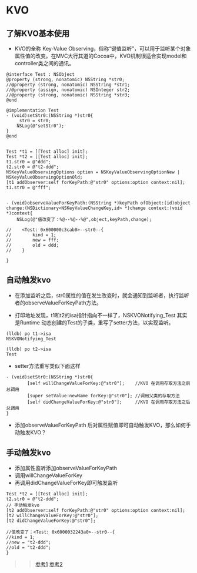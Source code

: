 # KVO


## 了解KVO基本使用
- KVO的全称 Key-Value Observing，俗称“键值监听”，可以用于监听某个对象属性值的改变。在MVC大行其道的Cocoa中，KVO机制很适合实现model和controller类之间的通讯。

```objc
@interface Test : NSObject
@property (strong, nonatomic) NSString *str0;
//@property (strong, nonatomic) NSString *str1;
//@property (assign, nonatomic) NSInteger str2;
//@property (strong, nonatomic) NSString *str3;
@end

@implementation Test
- (void)setStr0:(NSString *)str0{
    _str0 = str0;
    NSLog(@"setStr0");
}
@end
  
  
Test *t1 = [[Test alloc] init];
Test *t2 = [[Test alloc] init];
t1.str0 = @"ddd";
t2.str0 = @"t2-ddd";
NSKeyValueObservingOptions option = NSKeyValueObservingOptionNew | NSKeyValueObservingOptionOld;
[t1 addObserver:self forKeyPath:@"str0" options:option context:nil];
t1.str0 = @"fff";


- (void)observeValueForKeyPath:(NSString *)keyPath ofObject:(id)object change:(NSDictionary<NSKeyValueChangeKey,id> *)change context:(void *)context{
    NSLog(@"值改变了：%@--%@--%@",object,keyPath,change);
    
//    <Test: 0x600000c3cab0>--str0--{
//        kind = 1;
//        new = fff;
//        old = ddd;
//    }

}

```



##  自动触发kvo

- 在添加监听之后，str0属性的值在发生改变时，就会通知到监听者，执行监听者的observeValueForKeyPath方法。

- 打印地址发现，t1和t2的isa指针指向不一样了，NSKVONotifying_Test 其实是Runtime 动态创建的Test的子类，重写了setter方法，以实现监听。


```
(lldb) po t1->isa
NSKVONotifying_Test

(lldb) po t2->isa
Test
```



- setter方法重写类似下面这样


```objc
- (void)setStr0:(NSString *)str0{
		[self willChangeValueForKey:@"str0"];    //KVO 在调用存取方法之前总调用 
		[super setValue:newName forKey:@"str0"]; //调用父类的存取方法 
		[self didChangeValueForKey:@"str0"];     //KVO 在调用存取方法之后总调用
}
```

  

- 添加observeValueForKeyPath 后对属性赋值即可自动触发KVO，那么如何手动触发KVO？



## 手动触发kvo

- 添加属性监听添加observeValueForKeyPath
- 调用willChangeValueForKey
- 再调用didChangeValueForKey即可触发监听


```objc
Test *t2 = [[Test alloc] init];
t2.str0 = @"t2-ddd";
// 手动触发kvo
[t2 addObserver:self forKeyPath:@"str0" options:option context:nil];
[t2 willChangeValueForKey:@"str0"];
[t2 didChangeValueForKey:@"str0"];

//值改变了：<Test: 0x6000032243a0>--str0--{
//kind = 1;
//new = "t2-ddd";
//old = "t2-ddd";
}

```



>>[参考1](https://juejin.cn/post/6844903593925935117)
[参考2](https://www.jianshu.com/p/6ebda3cd8052c)

